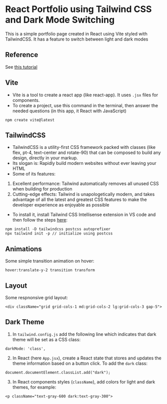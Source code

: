 # React Portfolio using Tailwind CSS and Dark Mode Switching
This is a simple portfolio page created in React using Vite styled with TailwindCSS. It has a feature to switch between light and dark modes

## Reference
See [this tutorial](https://www.youtube.com/watch?v=QTY2fLpQn44&list=PLRv_Gd5w9e7k4U8YTQYbX0Scvn8EZBlts&index=5)

## Vite
* Vite is a tool to create a react app (like react-app). It uses `.jsx` files for components.
* To create a project, use this command in the terminal, then answer the needed questions (in this app, it React with JavaScript)
```
npm create vite@latest
```

## TailwindCSS
* TailwindCSS is a utility-first CSS framework packed with classes (like flex, pt-4, text-center and rotate-90) that can be composed to build any design, directly in your markup.
* Its slogan is: Rapidly build modern websites without ever leaving your HTML
* Some of its features:
1. Excellent performance: Tailwind automatically removes all unused CSS when building for production
2. Cutting-edge effects: Tailwind is unapologetically modern, and takes advantage of all the latest and greatest CSS features to make the developer experience as enjoyable as possible
* To install it, install Tailwind CSS Intellisense extension in VS code and then follow the steps [here](https://tailwindcss.com/docs/installation/using-postcss):
```
npm install -D tailwindcss postcss autoprefixer
npx tailwind init -p // initialize using postcss
```

## Animations
Some simple transition animation on hover:
```
hover:translate-y-2 transition transform
```

## Layout
Some respnonsive grid layout:
```
<div className="grid grid-cols-1 md:grid-cols-2 lg:grid-cols-3 gap-5">
```

## Dark Theme
1. In `tailwind.config.js` add the following line which indicates that dark theme will be set as a CSS class:
```
darkMode: 'class',
```
2. In React (here `App.jsx`), create a React state that stores and updates the theme information based on a button click. To add the `dark` class:
```
document.documentElement.classList.add("dark");
```
3. In React components styles (`className`), add colors for light and dark themes, for example:
```
<p className="text-gray-600 dark:text-gray-300">
```